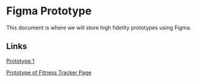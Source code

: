 # Figma Prototype 

This document is where we will store high fidelity prototypes using Figma. 

## Links
[Prototype 1](https://www.figma.com/make/Dx9uUfryaGW98N1dnprNAn/Macro-Calorie-Tracker-Page?node-id=0-1&t=nfZQQE9QNKGTuy6W-1)

[Prototype of Fitness Tracker Page](https://www.figma.com/make/AfriNvkx11NLS3nsM2zQ3i/Fitness-Tracker-Page?node-id=0-1&t=9StEMxFWBbTlnvCf-1)
